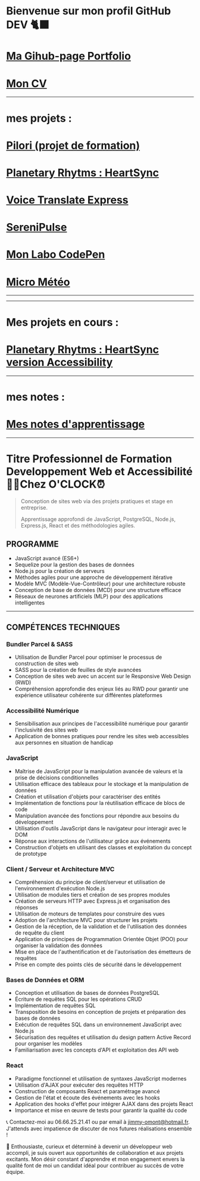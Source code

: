 # Bienvenue sur mon profil GitHub DEV 🐈‍⬛

# [Ma Gihub-page Portfolio](https://jimmyomont.github.io/)
# [Mon CV](https://cv-omont-jimmy.vercel.app/)
---
# mes projets :
# [Pilori (projet de formation) ](https://pilori.vercel.app/)
# [Planetary Rhytms : HeartSync](https://planetary-rhytms-heart-sync.vercel.app/)
# [Voice Translate Express ](https://voice-translate-express.vercel.app/)
# [SereniPulse ](https://serenipulse.vercel.app/)
# [Mon Labo CodePen](https://codepen.io/jimmy76)
# [Micro Météo](https://micro-meteo.vercel.app/)
---
---
# Mes projets en cours :

# [Planetary Rhytms : HeartSync version Accessibility](https://github.com/jimmyomont/Planetary-Rhytms-HeartSync-Accessibility)

---
# mes notes : 
# [Mes notes d'apprentissage ](https://github.com/jimmyomont/notes_de_cours_dev)

---

# Titre Professionnel de Formation Developpement Web et Accessibilité 👨‍💻Chez **O'CLOCK**⏰

>Conception de sites web via des projets pratiques et stage en entreprise. 
>
>Apprentissage approfondi de JavaScript, PostgreSQL, Node.js, Express.js, React et des méthodologies agiles.

## PROGRAMME

- JavaScript avancé (ES6+)
- Sequelize pour la gestion des bases de données
- Node.js pour la création de serveurs
- Méthodes agiles pour une approche de développement itérative
- Modèle MVC (Modèle-Vue-Contrôleur) pour une architecture robuste
- Conception de base de données (MCD) pour une structure efficace
- Réseaux de neurones artificiels (MLP) pour des applications intelligentes
---
## COMPÉTENCES TECHNIQUES

### Bundler Parcel & SASS
- Utilisation de Bundler Parcel pour optimiser le processus de construction de sites web
- SASS pour la création de feuilles de style avancées
- Conception de sites web avec un accent sur le Responsive Web Design (RWD)
- Compréhension approfondie des enjeux liés au RWD pour garantir une expérience utilisateur cohérente sur différentes plateformes

### Accessibilité Numérique
- Sensibilisation aux principes de l'accessibilité numérique pour garantir l'inclusivité des sites web
- Application de bonnes pratiques pour rendre les sites web accessibles aux personnes en situation de handicap

### JavaScript
- Maîtrise de JavaScript pour la manipulation avancée de valeurs et la prise de décisions conditionnelles
- Utilisation efficace des tableaux pour le stockage et la manipulation de données
- Création et utilisation d'objets pour caractériser des entités
- Implémentation de fonctions pour la réutilisation efficace de blocs de code
- Manipulation avancée des fonctions pour répondre aux besoins du développement
- Utilisation d'outils JavaScript dans le navigateur pour interagir avec le DOM
- Réponse aux interactions de l'utilisateur grâce aux événements
- Construction d'objets en utilisant des classes et exploitation du concept de prototype

### Client / Serveur et Architecture MVC
- Compréhension du principe de client/serveur et utilisation de l'environnement d'exécution Node.js
- Utilisation de modules tiers et création de ses propres modules
- Création de serveurs HTTP avec Express.js et organisation des réponses
- Utilisation de moteurs de templates pour construire des vues
- Adoption de l'architecture MVC pour structurer les projets
- Gestion de la réception, de la validation et de l'utilisation des données de requête du client
- Application de principes de Programmation Orientée Objet (POO) pour organiser la validation des données
- Mise en place de l'authentification et de l'autorisation des émetteurs de requêtes
- Prise en compte des points clés de sécurité dans le développement

### Bases de Données et ORM
- Conception et utilisation de bases de données PostgreSQL
- Écriture de requêtes SQL pour les opérations CRUD
- Implémentation de requêtes SQL
- Transposition de besoins en conception de projets et préparation des bases de données
- Exécution de requêtes SQL dans un environnement JavaScript avec Node.js
- Sécurisation des requêtes et utilisation du design pattern Active Record pour organiser les modèles
- Familiarisation avec les concepts d'API et exploitation des API web

### React
- Paradigme fonctionnel et utilisation de syntaxes JavaScript modernes
- Utilisation d'AJAX pour exécuter des requêtes HTTP
- Construction de composants React et paramétrage avancé
- Gestion de l'état et écoute des événements avec les hooks
- Application des hooks d'effet pour intégrer AJAX dans des projets React
- Importance et mise en œuvre de tests pour garantir la qualité du code


📞 Contactez-moi au 06.66.25.21.41 ou par email à jimmy-omont@hotmail.fr. J'attends avec impatience de discuter de nos futures réalisations ensemble ! 

💬 Enthousiaste, curieux et déterminé à devenir un développeur web accompli, je suis ouvert aux opportunités de collaboration et aux projets excitants. Mon désir constant d'apprendre et mon engagement envers la qualité font de moi un candidat idéal pour contribuer au succès de votre équipe. 
